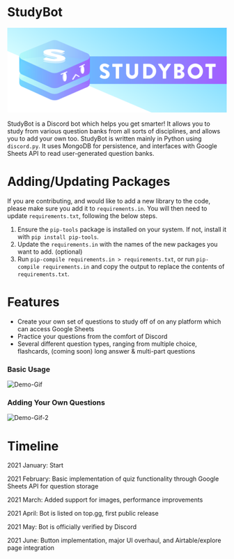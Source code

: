 # StudyBot

![StudyBot Logo](res/studybot.png)

StudyBot is a Discord bot which helps you get smarter!
It allows you to study from various question banks from all sorts of disciplines, and allows you to add your own too.
StudyBot is written mainly in Python using `discord.py`.
It uses MongoDB for persistence, and interfaces with Google Sheets API to read user-generated question banks.


# Adding/Updating Packages
If you are contributing, and would like to add a new library to the code, please make sure you add it to `requirements.in`. You will then need to update `requirements.txt`, following the below steps.

1. Ensure the `pip-tools` package is installed on your system. If not, install it with `pip install pip-tools`.
2. Update the `requirements.in` with the names of the new packages you want to add. (optional)
3. Run `pip-compile requirements.in > requirements.txt`, or run `pip-compile requirements.in` and copy the output to replace the contents of `requirements.txt`.

# Features
* Create your own set of questions to study off of on any platform which can access Google Sheets
* Practice your questions from the comfort of Discord
* Several different question types, ranging from multiple choice, flashcards, (coming soon) long answer & multi-part questions

### Basic Usage
![Demo-Gif](https://cdn.discordapp.com/attachments/804388848510435370/827988611962109952/ezgif-2-d9890b0acbb5.gif)

### Adding Your Own Questions
![Demo-Gif-2](https://cdn.discordapp.com/attachments/804388848510435370/827998690886418463/ezgif-7-c601e2fb575f.gif)

# Timeline
2021 January: Start

2021 February: Basic implementation of quiz functionality through Google Sheets API for question storage

2021 March: Added support for images, performance improvements

2021 April: Bot is listed on top.gg, first public release

2021 May: Bot is officially verified by Discord

2021 June: Button implementation, major UI overhaul, and Airtable/explore page integration

